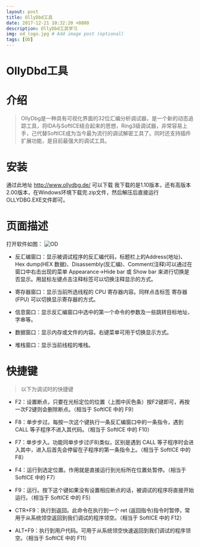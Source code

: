 ```yaml
---
layout: post
title: OllyDbd工具
date: 2017-12-21 10:32:20 +0800
description: OllyDbd工具学习
img: od_logo.jpg # Add image post (optional)
tags: [OD]
---
```

OllyDbd工具
===========
# 介绍

>OllyDbg是一种具有可视化界面的32位汇编分析调试器，是一个新的动态追踪工具，将IDA与SoftICE结合起来的思想，Ring3级调试器，非常容易上手，己代替SoftICE成为当今最为流行的调试解密工具了。同时还支持插件扩展功能，是目前最强大的调试工具。

# 安装
通过此地址 http://www.ollydbg.de/ 可以下载  我下载的是1.10版本，还有高版本2.00版本，在Windows环境下载完.zip文件，然后解压后直接运行OLLYDBG.EXE文件即可。

# 页面描述

打开软件如图：
![OD]({{site.baseurl}}/assets/img/OD_view.jpg)

* 反汇编窗口：显示被调试程序的反汇编代码，标题栏上的Address(地址)、Hex dump(HEX 数据)、Disassembly(反汇编)、Comment(注释)可以通过在窗口中右击出现的菜单 Appearance->Hide bar 或 Show bar 来进行切换是否显示。用鼠标左键点击注释标签可以切换注释显示的方式。

* 寄存器窗口：显示当前所选线程的 CPU 寄存器内容。同样点击标签 寄存器 (FPU) 可以切换显示寄存器的方式。

* 信息窗口：显示反汇编窗口中选中的第一个命令的参数及一些跳转目标地址、字串等。

* 数据窗口：显示内存或文件的内容。右键菜单可用于切换显示方式。

* 堆栈窗口：显示当前线程的堆栈。

# 快捷键
>以下为调试时的快捷键

* F2：设置断点，只要在光标定位的位置（上图中灰色条）按F2键即可，再按一次F2键则会删除断点。（相当于 SoftICE 中的 F9）

* F8：单步步过。每按一次这个键执行一条反汇编窗口中的一条指令，遇到 CALL 等子程序不进入其代码。（相当于 SoftICE 中的 F10）

* F7：单步步入。功能同单步步过(F8)类似，区别是遇到 CALL 等子程序时会进入其中，进入后首先会停留在子程序的第一条指令上。（相当于 SoftICE 中的 F8）

* F4：运行到选定位置。作用就是直接运行到光标所在位置处暂停。（相当于 SoftICE 中的 F7）

* F9：运行。按下这个键如果没有设置相应断点的话，被调试的程序将直接开始运行。（相当于 SoftICE 中的 F5）

* CTR+F9：执行到返回。此命令在执行到一个 ret (返回指令)指令时暂停，常用于从系统领空返回到我们调试的程序领空。（相当于 SoftICE 中的 F12）

* ALT+F9：执行到用户代码。可用于从系统领空快速返回到我们调试的程序领空。（相当于 SoftICE 中的 F11）
